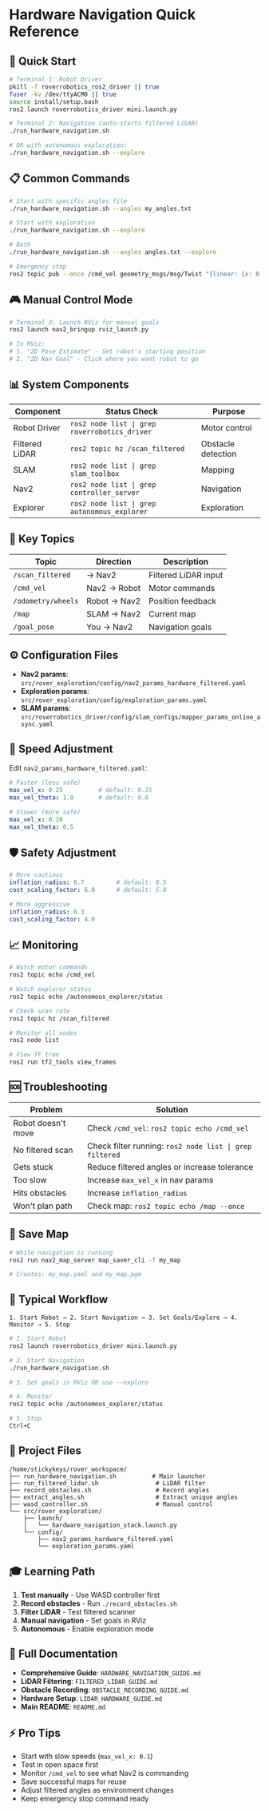 # Hardware Navigation Quick Reference

## 🚀 Quick Start

```bash
# Terminal 1: Robot Driver
pkill -f roverrobotics_ros2_driver || true
fuser -kv /dev/ttyACM0 || true
source install/setup.bash 
ros2 launch roverrobotics_driver mini.launch.py

# Terminal 2: Navigation (auto-starts filtered LiDAR)
./run_hardware_navigation.sh

# OR with autonomous exploration:
./run_hardware_navigation.sh --explore
```

## 📋 Common Commands

```bash
# Start with specific angles file
./run_hardware_navigation.sh --angles my_angles.txt

# Start with exploration
./run_hardware_navigation.sh --explore

# Both
./run_hardware_navigation.sh --angles angles.txt --explore

# Emergency stop
ros2 topic pub --once /cmd_vel geometry_msgs/msg/Twist "{linear: {x: 0.0}, angular: {z: 0.0}}"
```

## 🎮 Manual Control Mode

```bash
# Terminal 3: Launch RViz for manual goals
ros2 launch nav2_bringup rviz_launch.py

# In RViz:
# 1. "2D Pose Estimate" - Set robot's starting position
# 2. "2D Nav Goal" - Click where you want robot to go
```

## 📊 System Components

| Component | Status Check | Purpose |
|-----------|--------------|---------|
| Robot Driver | `ros2 node list \| grep roverrobotics_driver` | Motor control |
| Filtered LiDAR | `ros2 topic hz /scan_filtered` | Obstacle detection |
| SLAM | `ros2 node list \| grep slam_toolbox` | Mapping |
| Nav2 | `ros2 node list \| grep controller_server` | Navigation |
| Explorer | `ros2 node list \| grep autonomous_explorer` | Exploration |

## 🔌 Key Topics

| Topic | Direction | Description |
|-------|-----------|-------------|
| `/scan_filtered` | → Nav2 | Filtered LiDAR input |
| `/cmd_vel` | Nav2 → Robot | Motor commands |
| `/odometry/wheels` | Robot → Nav2 | Position feedback |
| `/map` | SLAM → Nav2 | Current map |
| `/goal_pose` | You → Nav2 | Navigation goals |

## ⚙️ Configuration Files

- **Nav2 params**: `src/rover_exploration/config/nav2_params_hardware_filtered.yaml`
- **Exploration params**: `src/rover_exploration/config/exploration_params.yaml`
- **SLAM params**: `src/roverrobotics_driver/config/slam_configs/mapper_params_online_async.yaml`

## 🎯 Speed Adjustment

Edit `nav2_params_hardware_filtered.yaml`:

```yaml
# Faster (less safe)
max_vel_x: 0.25          # default: 0.15
max_vel_theta: 1.0       # default: 0.8

# Slower (more safe)
max_vel_x: 0.10
max_vel_theta: 0.5
```

## 🛡️ Safety Adjustment

```yaml
# More cautious
inflation_radius: 0.7         # default: 0.5
cost_scaling_factor: 6.0      # default: 5.0

# More aggressive
inflation_radius: 0.3
cost_scaling_factor: 4.0
```

## 📈 Monitoring

```bash
# Watch motor commands
ros2 topic echo /cmd_vel

# Watch explorer status
ros2 topic echo /autonomous_explorer/status

# Check scan rate
ros2 topic hz /scan_filtered

# Monitor all nodes
ros2 node list

# View TF tree
ros2 run tf2_tools view_frames
```

## 🆘 Troubleshooting

| Problem | Solution |
|---------|----------|
| Robot doesn't move | Check `/cmd_vel`: `ros2 topic echo /cmd_vel` |
| No filtered scan | Check filter running: `ros2 node list \| grep filtered` |
| Gets stuck | Reduce filtered angles or increase tolerance |
| Too slow | Increase `max_vel_x` in nav params |
| Hits obstacles | Increase `inflation_radius` |
| Won't plan path | Check map: `ros2 topic echo /map --once` |

## 💾 Save Map

```bash
# While navigation is running
ros2 run nav2_map_server map_saver_cli -f my_map

# Creates: my_map.yaml and my_map.pgm
```

## 🔄 Typical Workflow

```mermaid
1. Start Robot → 2. Start Navigation → 3. Set Goals/Explore → 4. Monitor → 5. Stop
```

```bash
# 1. Start Robot
ros2 launch roverrobotics_driver mini.launch.py

# 2. Start Navigation
./run_hardware_navigation.sh

# 3. Set goals in RViz OR use --explore

# 4. Monitor
ros2 topic echo /autonomous_explorer/status

# 5. Stop
Ctrl+C
```

## 📁 Project Files

```
/home/stickykeys/rover_workspace/
├── run_hardware_navigation.sh          # Main launcher
├── run_filtered_lidar.sh                # LiDAR filter
├── record_obstacles.sh                  # Record angles
├── extract_angles.sh                    # Extract unique angles
├── wasd_controller.sh                   # Manual control
└── src/rover_exploration/
    ├── launch/
    │   └── hardware_navigation_stack.launch.py
    └── config/
        ├── nav2_params_hardware_filtered.yaml
        └── exploration_params.yaml
```

## 🎓 Learning Path

1. **Test manually** - Use WASD controller first
2. **Record obstacles** - Run `./record_obstacles.sh`
3. **Filter LiDAR** - Test filtered scanner
4. **Manual navigation** - Set goals in RViz
5. **Autonomous** - Enable exploration mode

## 📖 Full Documentation

- **Comprehensive Guide**: `HARDWARE_NAVIGATION_GUIDE.md`
- **LiDAR Filtering**: `FILTERED_LIDAR_GUIDE.md`
- **Obstacle Recording**: `OBSTACLE_RECORDING_GUIDE.md`
- **Hardware Setup**: `LIDAR_HARDWARE_GUIDE.md`
- **Main README**: `README.md`

## ⚡ Pro Tips

- Start with slow speeds (`max_vel_x: 0.1`)
- Test in open space first
- Monitor `/cmd_vel` to see what Nav2 is commanding
- Save successful maps for reuse
- Adjust filtered angles as environment changes
- Keep emergency stop command ready

